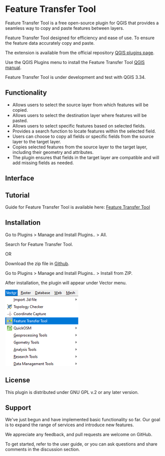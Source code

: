 # Feature Transfer Tool

Feature Transfer Tool is a free open-source plugin for QGIS that provides a seamless way to copy and paste features between layers.

Feature Transfer Tool designed for efficiency and ease of use. To ensure the feature data accurately copy and paste.

The extension is available from the official repository [QGIS plugins page](https://plugins.qgis.org/plugins/). 

Use the QGIS Plugins menu to install the Feature Transfer Tool [QGIS manual](https://docs.qgis.org/3.34/en/docs/user_manual/plugins/plugins.html).

Feature Transfer Tool is under development and test with QGIS 3.34.


## Functionality

- Allows users to select the source layer from which features will be copied.
- Allows users to select the destination layer where features will be pasted. 
- Allows users to select specific features based on selected fields.
- Provides a search function to locate features within the selected field.
- Users can choose to copy all fields or specific fields from the source layer to the target layer.
- Copies selected features from the source layer to the target layer, including their geometry and attributes. 
- The plugin ensures that fields in the target layer are compatible and will add missing fields as needed.


## Interface



## Tutorial 

Guide for Feature Transfer Tool is available here: [Feature Transfer Tool](https://gis.com.my/training/feature-transfer-tool/)


## Installation

Go to Plugins > Manage and Install Plugins.. > All.

Search for Feature Transfer Tool.

OR

Download the zip file in [Github](https://github.com/gisinnovationmy/FeatureTransferTool).

Go to Plugins > Manage and Install Plugins.. > Install from ZIP.


After installation, the plugin will appear under Vector menu.

![Alt text](images/FeatureTransferToolPath.jpg)

## License

This plugin is distributed under GNU GPL v.2 or any later version.


## Support

We've just begun and have implemented basic functionality so far. Our goal is to expand the range of services and introduce new features.

We appreciate any feedback, and pull requests are welcome on GitHub.

To get started, refer to the user guide, or you can ask questions and share comments in the discussion section.
